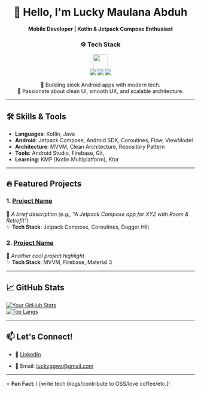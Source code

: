 <div align="center">

# 👋 Hello, I'm Lucky Maulana Abduh  
**Mobile Developer | Kotlin & Jetpack Compose Enthusiast** 


### ⚙️ Tech Stack

<img src="https://skillicons.dev/icons?i=kotlin,androidstudio,gradle,firebase,git" height="40" />

<br>

<img src="https://img.shields.io/badge/Jetpack%20Compose-4285F4?style=for-the-badge&logo=jetpack-compose&logoColor=white" />
<img src="https://img.shields.io/badge/MVVM-FF6D00?style=for-the-badge&logo=kotlin&logoColor=white" />
<img src="https://img.shields.io/badge/Coroutines-0091EA?style=for-the-badge&logo=kotlin&logoColor=white" />


🚀 Building sleek Android apps with modern tech.  
📱 Passionate about clean UI, smooth UX, and scalable architecture.

</div>


---

## 🛠️ **Skills & Tools**  
- **Languages**: Kotlin, Java  
- **Android**: Jetpack Compose, Android SDK, Coroutines, Flow, ViewModel  
- **Architecture**: MVVM, Clean Architecture, Repository Pattern  
- **Tools**: Android Studio, Firebase, Git,
- **Learning**: KMP (Kotlin Multiplatform), Ktor  

---

## 🔥 **Featured Projects**  
### 1. [Project Name](https://github.com/your/repo)  
📌 *A brief description (e.g., "A Jetpack Compose app for XYZ with Room & Retrofit")*  
✨ **Tech Stack**: Jetpack Compose, Coroutines, Dagger Hilt  

### 2. [Project Name](https://github.com/your/repo)  
📌 *Another cool project highlight*  
✨ **Tech Stack**: MVVM, Firebase, Material 3  

---

## 📈 **GitHub Stats**  
[![Your GitHub Stats](https://github-readme-stats.vercel.app/api?username=luckyMAUL&show_icons=true&theme=radical)](https://github.com/luckyMAUL)  
[![Top Langs](https://github-readme-stats.vercel.app/api/top-langs/?username=luckyMAUL&layout=compact&theme=radical)](https://github.com/luckyMAUL)  

---

## 📫 **Let's Connect!**  
- 💼 [LinkedIn](https://www.linkedin.com/in/lucky-maulana-229150359/?trk=opento_sprofile_topcard)  
<!-- - 🐦 [Twitter/X](https://twitter.com/yourhandle)   -->
- 📧 Email: luckyggws@gmail.com

---

⭐ **Fun Fact**: I [write tech blogs/contribute to OSS/love coffee/etc.]!  
